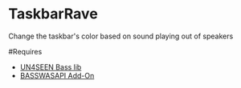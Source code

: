 TaskbarRave
===========

Change the taskbar's color based on sound playing out of speakers

#Requires
* [UN4SEEN Bass lib](http://www.un4seen.com/)
* [BASSWASAPI Add-On](http://www.un4seen.com/)
